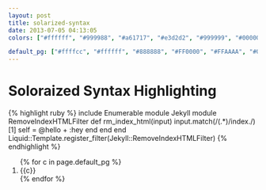 ```yaml
---
layout: post
title: solarized-syntax
date: 2013-07-05 04:13:05
colors: ["#ffffff", "#999988", "#a61717", "#e3d2d2", "#999999", "#000000", "#ffdddd", "#ffaaaa", "#aa0000", "#ddffdd", "#aaffaa", "#888888", "#555555", "#aaaaaa", "#445588", "#009999", "#d14", "#008080", "#0086B3", "#800080", "#990000", "#000080", "#bbbbbb", "#009926", "#990073"]

default_pg: ["#ffffcc", "#ffffff", "#888888", "#FF0000", "#FFAAAA", "#008800", "#333333", "#557799", "#cc0000", "#A00000", "#000080", "#00A000", "#c65d09", "#800080", "#0044DD", "#003388", "#333399", "#6600EE", "#fff0f0", "#0000CC", "#007020", "#BB0066", "#003366", "#555555", "#880000", "#0066BB", "#997700", "#0e84b5", "#007700", "#996633", "#000000", "#bbbbbb", "#005588", "#0000DD", "#4400EE", "#DD4422", "#666666", "#eeeeee", "#DD2200", "#fff0ff", "#AA6600", "#336699", "#dd7700", "#3333BB"]
---
```


# Soloraized Syntax Highlighting

{% highlight ruby %}
include Enumerable
module Jekyll
    module RemoveIndexHTMLFilter
        def rm_index_html(input)
            input.match(/(.*)\/index\./)[1]
            self = @hello + :hey
        end
    end
end
Liquid::Template.register_filter(Jekyll::RemoveIndexHTMLFilter)
{% endhighlight %}


<ol>
{% for c in page.default_pg %}<li><span style="color:{{c}}">{{c}}</span></li> {% endfor %}
</ol>